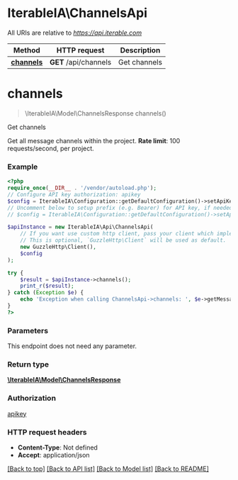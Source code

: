 # IterableIA\ChannelsApi

All URIs are relative to *https://api.iterable.com*

Method | HTTP request | Description
------------- | ------------- | -------------
[**channels**](ChannelsApi.md#channels) | **GET** /api/channels | Get channels

# **channels**
> \IterableIA\Model\ChannelsResponse channels()

Get channels

Get all message channels within the project. <b>Rate limit</b>: 100 requests/second, per project.

### Example
```php
<?php
require_once(__DIR__ . '/vendor/autoload.php');
// Configure API key authorization: apikey
$config = IterableIA\Configuration::getDefaultConfiguration()->setApiKey('Api_Key', 'YOUR_API_KEY');
// Uncomment below to setup prefix (e.g. Bearer) for API key, if needed
// $config = IterableIA\Configuration::getDefaultConfiguration()->setApiKeyPrefix('Api_Key', 'Bearer');

$apiInstance = new IterableIA\Api\ChannelsApi(
    // If you want use custom http client, pass your client which implements `GuzzleHttp\ClientInterface`.
    // This is optional, `GuzzleHttp\Client` will be used as default.
    new GuzzleHttp\Client(),
    $config
);

try {
    $result = $apiInstance->channels();
    print_r($result);
} catch (Exception $e) {
    echo 'Exception when calling ChannelsApi->channels: ', $e->getMessage(), PHP_EOL;
}
?>
```

### Parameters
This endpoint does not need any parameter.

### Return type

[**\IterableIA\Model\ChannelsResponse**](../Model/ChannelsResponse.md)

### Authorization

[apikey](../../README.md#apikey)

### HTTP request headers

 - **Content-Type**: Not defined
 - **Accept**: application/json

[[Back to top]](#) [[Back to API list]](../../README.md#documentation-for-api-endpoints) [[Back to Model list]](../../README.md#documentation-for-models) [[Back to README]](../../README.md)


